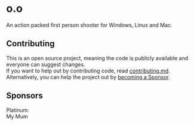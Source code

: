 # o.o

An action packed first person shooter for Windows, Linux and Mac.

## Contributing

This is an open source project, meaning the code is publicly available and everyone can suggest changes.\
If you want to help out by contributing code, read [contributing.md](./contributing.md).\
Alternatively, you can help the project out by [becoming a Sponsor](https://paypal.me/thekatze).

## Sponsors

Platinum:\
My Mum
